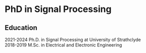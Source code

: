 # PhD in Signal Processing
## Education
2021-2024 Ph.D. in Signal Processing at University of Strathclyde\
2018-2019 M.Sc. in Electrical and Electronic Engineering
